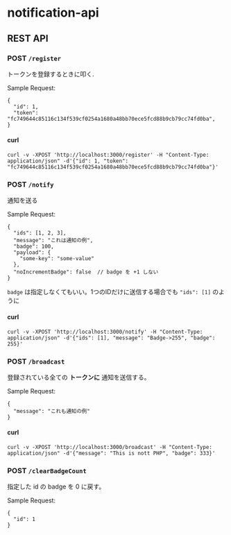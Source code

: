 notification-api
================

## REST API
### POST `/register`
トークンを登録するときに叩く.

Sample Request:
```
{
  "id": 1,
  "token": "fc749644c85116c134f539cf0254a1680a48bb70ece5fcd88b9cb79cc74fd0ba",
}
```

#### curl
```
curl -v -XPOST 'http://localhost:3000/register' -H "Content-Type: application/json" -d'{"id": 1, "token": "fc749644c85116c134f539cf0254a1680a48bb70ece5fcd88b9cb79cc74fd0ba"}'
```

### POST `/notify`
通知を送る

Sample Request:
```
{
  "ids": [1, 2, 3],
  "message": "これは通知の例",
  "badge": 100,
  "payload": {
    "some-key": "some-value"
  },
  "noIncrementBadge": false  // badge を +1 しない
}
```
`badge` は指定しなくてもいい。1つのIDだけに送信する場合でも `"ids": [1]` のように

#### curl
```
curl -v -XPOST 'http://localhost:3000/notify' -H "Content-Type: application/json" -d'{"ids": [1], "message": "Badge->255", "badge": 255}'
```

### POST `/broadcast`
登録されている全ての __トークンに__ 通知を送信する。

Sample Request:
```
{
  "message": "これも通知の例"
}
```

#### curl
```
curl -v -XPOST 'http://localhost:3000/broadcast' -H "Content-Type: application/json" -d'{"message": "This is nott PHP", "badge": 333}'
```

### POST `/clearBadgeCount`
指定した id の badge を 0 に戻す。

Sample Request:
```
{
  "id": 1
}
```
